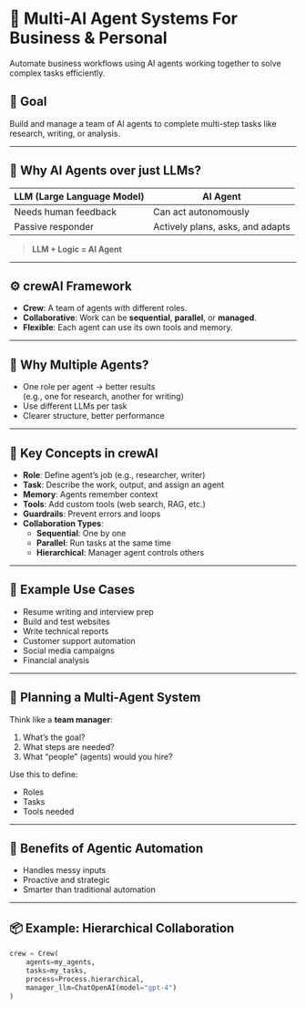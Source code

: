 # 🤖 Multi-AI Agent Systems For Business & Personal

Automate business workflows using AI agents working together to solve complex tasks efficiently.

## 🎯 Goal
Build and manage a team of AI agents to complete multi-step tasks like research, writing, or analysis.

---

## 🧠 Why AI Agents over just LLMs?

| LLM (Large Language Model) | AI Agent                         |
|----------------------------|----------------------------------|
| Needs human feedback       | Can act autonomously             |
| Passive responder          | Actively plans, asks, and adapts |

> **LLM + Logic = AI Agent**

---

## ⚙️ crewAI Framework

- **Crew**: A team of agents with different roles.
- **Collaborative**: Work can be **sequential**, **parallel**, or **managed**.
- **Flexible**: Each agent can use its own tools and memory.

---

## 🤝 Why Multiple Agents?

- One role per agent → better results  
  (e.g., one for research, another for writing)
- Use different LLMs per task
- Clearer structure, better performance

---

## 🧠 Key Concepts in crewAI

- **Role**: Define agent’s job (e.g., researcher, writer)
- **Task**: Describe the work, output, and assign an agent
- **Memory**: Agents remember context
- **Tools**: Add custom tools (web search, RAG, etc.)
- **Guardrails**: Prevent errors and loops
- **Collaboration Types**:
  - **Sequential**: One by one
  - **Parallel**: Run tasks at the same time
  - **Hierarchical**: Manager agent controls others

---

## 💼 Example Use Cases

- Resume writing and interview prep
- Build and test websites
- Write technical reports
- Customer support automation
- Social media campaigns
- Financial analysis

---

## 🧠 Planning a Multi-Agent System

Think like a **team manager**:
1. What’s the goal?
2. What steps are needed?
3. What “people” (agents) would you hire?

Use this to define:
- Roles
- Tasks
- Tools needed

---

## 🚀 Benefits of Agentic Automation

- Handles messy inputs
- Proactive and strategic
- Smarter than traditional automation

---

## 📦 Example: Hierarchical Collaboration

```python
crew = Crew(
    agents=my_agents,
    tasks=my_tasks,
    process=Process.hierarchical,
    manager_llm=ChatOpenAI(model="gpt-4")
)
